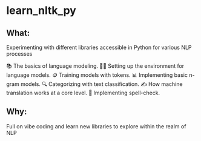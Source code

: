 # learn_nltk_py

## What: 
Experimenting with different libraries accessible in Python for various NLP processes

📚 The basics of language modeling.
🧑‍💻 Setting up the environment for language models.
🪙 Training models with tokens.
📊 Implementing basic n-gram models.
🔍 Categorizing with text classification.
✍️ How machine translation works at a core level.
📝 Implementing spell-check.

## Why: 
Full on vibe coding and learn new libraries to explore within the realm of NLP
